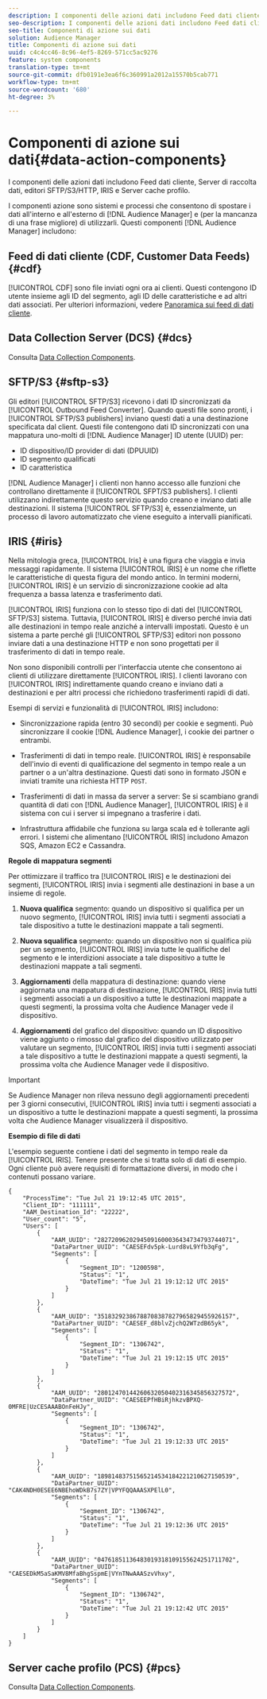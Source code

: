 ```yaml
---
description: I componenti delle azioni dati includono Feed dati cliente, Server di raccolta dati, editori SFTP/S3/HTTP, IRIS e Server cache profilo.
seo-description: I componenti delle azioni dati includono Feed dati cliente, Server di raccolta dati, editori SFTP/S3/HTTP, IRIS e Server cache profilo.
seo-title: Componenti di azione sui dati
solution: Audience Manager
title: Componenti di azione sui dati
uuid: c4c4cc46-8c96-4ef5-8269-571cc5ac9276
feature: system components
translation-type: tm+mt
source-git-commit: dfb0191e3ea6f6c360991a2012a15570b5cab771
workflow-type: tm+mt
source-wordcount: '680'
ht-degree: 3%

---
```



# Componenti di azione sui dati{#data-action-components}

I componenti delle azioni dati includono Feed dati cliente, Server di raccolta dati, editori SFTP/S3/HTTP, IRIS e Server cache profilo.

<!-- 

c_compact.xml

 -->

I componenti azione sono sistemi e processi che consentono di spostare i dati all&#39;interno e all&#39;esterno di [!DNL Audience Manager] e (per la mancanza di una frase migliore) di utilizzarli. Questi componenti [!DNL Audience Manager] includono:

## Feed di dati cliente (CDF, Customer Data Feeds) {#cdf}

[!UICONTROL CDF] sono file inviati ogni ora ai clienti. Questi contengono ID utente insieme agli ID del segmento, agli ID delle caratteristiche e ad altri dati associati. Per ulteriori informazioni, vedere [Panoramica sui feed di dati cliente](../../features/cdf-files.md).

## Data Collection Server (DCS) {#dcs}

Consulta [Data Collection Components](../../reference/system-components/components-data-collection.md).

## SFTP/S3 {#sftp-s3}

Gli editori [!UICONTROL SFTP/S3] ricevono i dati ID sincronizzati da [!UICONTROL Outbound Feed Converter]. Quando questi file sono pronti, i [!UICONTROL SFTP/S3 publishers] inviano questi dati a una destinazione specificata dal client. Questi file contengono dati ID sincronizzati con una mappatura uno-molti di [!DNL Audience Manager] ID utente (UUID) per:

* ID dispositivo/ID provider di dati (DPUUID)
* ID segmento qualificati
* ID caratteristica

[!DNL Audience Manager] i clienti non hanno accesso alle funzioni che controllano direttamente il  [!UICONTROL SFPT/S3 publishers]. I clienti utilizzano indirettamente questo servizio quando creano e inviano dati alle destinazioni. Il sistema [!UICONTROL SFTP/S3] è, essenzialmente, un processo di lavoro automatizzato che viene eseguito a intervalli pianificati.

## IRIS {#iris}

Nella mitologia greca, [!UICONTROL Iris] è una figura che viaggia e invia messaggi rapidamente. Il sistema [!UICONTROL IRIS] è un nome che riflette le caratteristiche di questa figura del mondo antico. In termini moderni, [!UICONTROL IRIS] è un servizio di sincronizzazione cookie ad alta frequenza a bassa latenza e trasferimento dati.

[!UICONTROL IRIS] funziona con lo stesso tipo di dati del  [!UICONTROL SFTP/S3] sistema. Tuttavia, [!UICONTROL IRIS] è diverso perché invia dati alle destinazioni in tempo reale anziché a intervalli impostati. Questo è un sistema a parte perché gli [!UICONTROL SFTP/S3] editori non possono inviare dati a una destinazione HTTP e non sono progettati per il trasferimento di dati in tempo reale.

Non sono disponibili controlli per l&#39;interfaccia utente che consentono ai clienti di utilizzare direttamente [!UICONTROL IRIS]. I clienti lavorano con [!UICONTROL IRIS] indirettamente quando creano e inviano dati a destinazioni e per altri processi che richiedono trasferimenti rapidi di dati.

Esempi di servizi e funzionalità di [!UICONTROL IRIS] includono:

* Sincronizzazione rapida (entro 30 secondi) per cookie e segmenti. Può sincronizzare il cookie [!DNL Audience Manager], i cookie dei partner o entrambi.
* Trasferimenti di dati in tempo reale. [!UICONTROL IRIS] è responsabile dell&#39;invio di eventi di qualificazione del segmento in tempo reale a un partner o a un&#39;altra destinazione. Questi dati sono in formato JSON e inviati tramite una richiesta HTTP `POST`.

* Trasferimenti di dati in massa da server a server: Se si scambiano grandi quantità di dati con [!DNL Audience Manager], [!UICONTROL IRIS] è il sistema con cui i server si impegnano a trasferire i dati.

* Infrastruttura affidabile che funziona su larga scala ed è tollerante agli errori. I sistemi che alimentano [!UICONTROL IRIS] includono  Amazon SQS,  Amazon EC2 e Cassandra.

**Regole di mappatura segmenti**

Per ottimizzare il traffico tra [!UICONTROL IRIS] e le destinazioni dei segmenti, [!UICONTROL IRIS] invia i segmenti alle destinazioni in base a un insieme di regole.

1. **Nuova qualifica** segmento: quando un dispositivo si qualifica per un nuovo segmento,  [!UICONTROL IRIS] invia tutti i segmenti associati a tale dispositivo a tutte le destinazioni mappate a tali segmenti.

1. **Nuova squalifica** segmento: quando un dispositivo non si qualifica più per un segmento,  [!UICONTROL IRIS] invia tutte le qualifiche del segmento e le interdizioni associate a tale dispositivo a tutte le destinazioni mappate a tali segmenti.

1. **Aggiornamenti** della mappatura di destinazione: quando viene aggiornata una mappatura di destinazione,  [!UICONTROL IRIS] invia tutti i segmenti associati a un dispositivo a tutte le destinazioni mappate a questi segmenti, la prossima volta che  Audience Manager vede il dispositivo.

1. **Aggiornamenti** del grafico del dispositivo: quando un ID dispositivo viene aggiunto o rimosso dal grafico del dispositivo utilizzato per valutare un segmento,  [!UICONTROL IRIS] invia tutti i segmenti associati a tale dispositivo a tutte le destinazioni mappate a questi segmenti, la prossima volta che  Audience Manager vede il dispositivo.

>[!IMPORTANT]
>
>Se  Audience Manager non rileva nessuno degli aggiornamenti precedenti per 3 giorni consecutivi, [!UICONTROL IRIS] invia tutti i segmenti associati a un dispositivo a tutte le destinazioni mappate a questi segmenti, la prossima volta che  Audience Manager visualizzerà il dispositivo.

**Esempio di file di dati**

L&#39;esempio seguente contiene i dati del segmento in tempo reale da [!UICONTROL IRIS]. Tenere presente che si tratta solo di dati di esempio. Ogni cliente può avere requisiti di formattazione diversi, in modo che i contenuti possano variare.

```
{
    "ProcessTime": "Tue Jul 21 19:12:45 UTC 2015",
    "Client_ID": "111111",
    "AAM_Destination_Id": "22222",
    "User_count": "5",
    "Users": [
        {
            "AAM_UUID": "28272096202945091600036434734793744071",
            "DataPartner_UUID": "CAESEFdv5pk-Lurd8vL9Yfb3qFg",
            "Segments": [
                {
                    "Segment_ID": "1200598",
                    "Status": "1",
                    "DateTime": "Tue Jul 21 19:12:12 UTC 2015"
                }
            ]
        },
        {
            "AAM_UUID": "35183292386788708387827965829455926157",
            "DataPartner_UUID": "CAESEF_d8blvZjchQ2WTzdB65yk",
            "Segments": [
                {
                    "Segment_ID": "1306742",
                    "Status": "1",
                    "DateTime": "Tue Jul 21 19:12:15 UTC 2015"
                }
            ]
        },
        {
            "AAM_UUID": "28012470144260632050402316345856327572",
            "DataPartner_UUID": "CAESEEPfHBiRjhkzvBPXQ-0MFRE|UzCESAAABOnFeHJy",
            "Segments": [
                {
                    "Segment_ID": "1306742",
                    "Status": "1",
                    "DateTime": "Tue Jul 21 19:12:33 UTC 2015"
                }
            ]
        },
        {
            "AAM_UUID": "18981483751565214534184221210627150539",
            "DataPartner_UUID": "CAK4NDH0ESEE6NBEhoWDkB7s7ZY|VPYFQQAAASXPElL0",
            "Segments": [
                {
                    "Segment_ID": "1306742",
                    "Status": "1",
                    "DateTime": "Tue Jul 21 19:12:36 UTC 2015"
                }
            ]
        },
        {
            "AAM_UUID": "04761851136483019318109155624251711702",
            "DataPartner_UUID": "CAESEDkM5aSaKMV8MfaBhgSspmE|VYnTNwAAASzvVhxy",
            "Segments": [
                {
                    "Segment_ID": "1306742",
                    "Status": "1",
                    "DateTime": "Tue Jul 21 19:12:42 UTC 2015"
                }
            ]
        }
    ]
}
```

## Server cache profilo (PCS) {#pcs}

Consulta [Data Collection Components](../../reference/system-components/components-data-collection.md).
